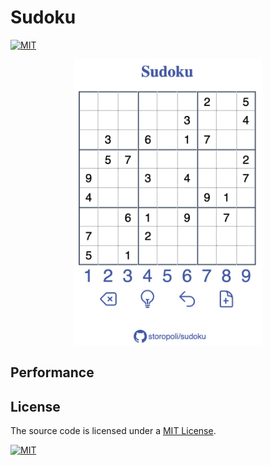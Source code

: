 # Sudoku

[![MIT](https://img.shields.io/badge/License-MIT-lightgrey.svg)](https://opensource.org/license/mit/)

<!-- FIXME: add a screenshot -->
<div align="center">
    <img src="screenshot.png" alt="Description" width="300"/>
</div>

## Performance

## License

The source code is licensed under a
[MIT License](https://opensource.org/license/mit/).

[![MIT](https://upload.wikimedia.org/wikipedia/commons/f/f8/License_icon-mit-88x31-2.svg)](https://opensource.org/license/mit/)
